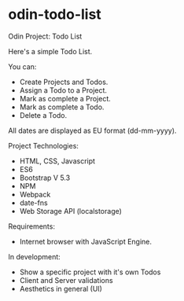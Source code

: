 # odin-todo-list
Odin Project: Todo List

Here's a simple Todo List.

You can:
- Create Projects and Todos.
- Assign a Todo to a Project.
- Mark as complete a Project.
- Mark as complete a Todo.
- Delete a Todo.

All dates are displayed as EU format (dd-mm-yyyy).


Project Technologies:
- HTML, CSS, Javascript
- ES6
- Bootstrap V 5.3
- NPM
- Webpack
- date-fns
- Web Storage API (localstorage)

Requirements:
- Internet browser with JavaScript Engine.

In development:
- Show a specific project with it's own Todos
- Client and Server validations
- Aesthetics in general (UI)